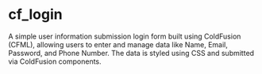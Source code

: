 # cf_login

A simple user information submission login form built using ColdFusion (CFML), allowing users to enter and manage data like Name, Email, Password, and Phone Number. The data is styled using CSS and submitted via ColdFusion components.

